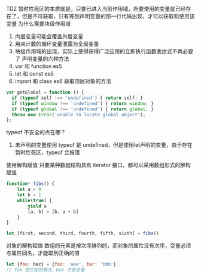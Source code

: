 TDZ 暂时性死区的本质就是，只要已进入当前作用域，所要使用的变量就已经存在了，但是不可获取，只有等到声明变量的那一行代码出现，才可以获取和使用该变量
为什么需要块级作用域
1. 内层变量可能会覆盖外层变量
2. 用来计数的循环变量泄露为全局变量
3. 块级作用域的出现，实际上使得获得广泛应用的立即执行函数表达式不再必要了
声明变量的六种方法
1. var 和 function es5 
2. let 和 const es6
3. import 和 class es6
获取顶层对象的方法

```js
var getGlobal = function () {
  if (typeof self !== 'undefined') { return self; }
  if (typeof window !== 'undefined') { return window; }
  if (typeof global !== 'undefined') { return global; }
  throw new Error('unable to locate global object');
};
```

typeof 不安全的点在哪？
1. 未声明的变量使用 typeof 是 undefined，但是使用let声明的变量，由于存在暂时性死区，typeof 会报错

使用解构赋值
只要某种数据结构具有 iterator 接口，都可以采用数组形式的解构赋值

```js
function* fibs() {
    let a = 0 
    let b = 1
    while(true) {
        yield a
        [a, b] = [b, a + b]
    }
}

let [first, second, third, fourth, fifth, sixth] = fibs()
```

对象的解构赋值
数组的元素是按次序排列的，而对象的属性没有次序，变量必须与属性同名，才能取到正确的值
```js
let {foo: baz} = {foo: 'aaa', bar: 'bbb'}
// foo 是匹配的模式，baz 才是变量
```

